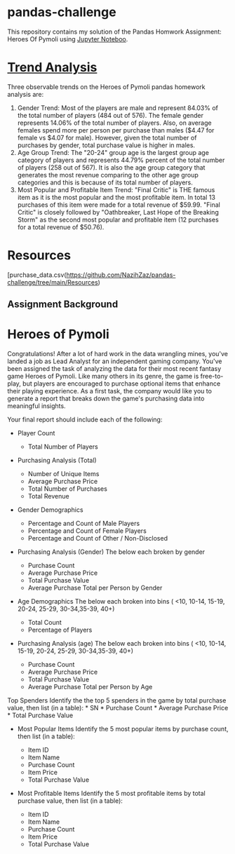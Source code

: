 # pandas-challenge

This repository contains my solution of the Pandas Homwork Assignment: Heroes Of Pymoli using [Jupyter Noteboo](https://github.com/NazihZaz/pandas-challenge/blob/main/HeroesOfPymoli/HeroesOfPymoli.ipynb).


# [Trend Analysis](https://github.com/NazihZaz/pandas-challenge/blob/main/HeroesOfPymoli/Observable%20Trends.txt)

Three observable trends on the Heroes of Pymoli pandas homework analysis are:

1. Gender Trend:
	Most of the players are male and represent 84.03% of the total number of players (484 out of 576). The female gender represents 14.06% of the total number of players. 
	Also, on average females spend more per person per purchase than males ($4.47 for female vs $4.07 for male). 
	However, given the total number of purchases by gender, total purchase value is higher in males.
2. Age Group Trend:
	The "20-24" group age is the largest group age category of players and represents 44.79% percent of the total number of players (258 out of 567). 
	It is also the age group category that generates the most revenue comparing to the other age group categories and this is because of its total number of players.
3. Most Popular and Profitable Item Trend:
	"Final Critic" is THE famous item as it is the most popular and the most profitable item.
	 In total 13 purchases of this item were made for a total revenue of $59.99. 
	"Final Critic" is closely followed by "Oathbreaker, Last Hope of the Breaking Storm" as the second most popular and profitable item (12 purchases for a total revenue of $50.76).


# Resources

[purchase_data.csv(https://github.com/NazihZaz/pandas-challenge/tree/main/Resources)


## Assignment Background

# Heroes of Pymoli

Congratulations! After a lot of hard work in the data wrangling mines, you've landed a job as Lead Analyst for an independent gaming company. You've been assigned the task of analyzing the data for their most recent fantasy game Heroes of Pymoli.
Like many others in its genre, the game is free-to-play, but players are encouraged to purchase optional items that enhance their playing experience. As a first task, the company would like you to generate a report that breaks down the game's purchasing data into meaningful insights.

Your final report should include each of the following:

- Player Count
	* Total Number of Players

- Purchasing Analysis (Total)
	* Number of Unique Items
	* Average Purchase Price
	* Total Number of Purchases
	* Total Revenue

- Gender Demographics
	* Percentage and Count of Male Players
	* Percentage and Count of Female Players
	* Percentage and Count of Other / Non-Disclosed

- Purchasing Analysis (Gender)
The below each broken by gender
	* Purchase Count
	* Average Purchase Price
	* Total Purchase Value
	* Average Purchase Total per Person by Gender

- Age Demographics
The below each broken into bins ( <10, 10-14, 15-19, 20-24, 25-29, 30-34,35-39, 40+)
	* Total Count
	* Percentage of Players

- Purchasing Analysis (age)
The below each broken into bins ( <10, 10-14, 15-19, 20-24, 25-29, 30-34,35-39, 40+)
	* Purchase Count
	* Average Purchase Price
	* Total Purchase Value
	* Average Purchase Total per Person by Age

Top Spenders
Identify the the top 5 spenders in the game by total purchase value, then list (in a table):
	* SN
	* Purchase Count
	* Average Purchase Price
	* Total Purchase Value

- Most Popular Items
Identify the 5 most popular items by purchase count, then list (in a table):
	* Item ID
	* Item Name
	* Purchase Count
	* Item Price
	* Total Purchase Value

- Most Profitable Items
Identify the 5 most profitable items by total purchase value, then list (in a table):
	* Item ID
	* Item Name
	* Purchase Count
	* Item Price
	* Total Purchase Value 
